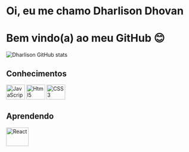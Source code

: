 # Oi, eu me chamo Dharlison Dhovan
# Bem vindo(a) ao meu GitHub 😊
   
![Dharlison GitHub stats](https://github-readme-stats.vercel.app/api?username=DharlisonDhovan&show_icons=true&theme=swift)

## Conhecimentos
  <div style="display:inline-block">
        <img width="50" height="40" alt="JavaScript" src="https://cdn.jsdelivr.net/gh/devicons/devicon/icons/javascript/javascript-original.svg" />
        <img width="50" height="40" alt="Html5" src="https://cdn.jsdelivr.net/gh/devicons/devicon/icons/html5/html5-original-wordmark.svg" />
        <img width="50" height="40" alt="CSS3" src="https://cdn.jsdelivr.net/gh/devicons/devicon/icons/css3/css3-original-wordmark.svg" />
 </div>
 
## Aprendendo
<div style="display:inline-block">
   <img  width="60" height="50" alt="React" src="https://cdn.jsdelivr.net/gh/devicons/devicon/icons/react/react-original-wordmark.svg" />
</div>
